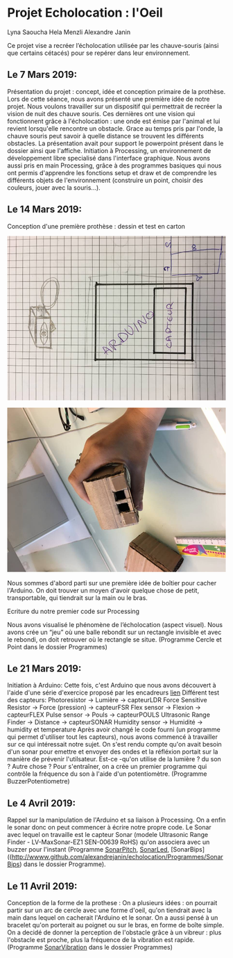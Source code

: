 ﻿# Projet Echolocation : l'Oeil

Lyna Saoucha
Hela Menzli
Alexandre Janin

Ce projet vise a recréer l’écholocation utilisée par les chauve-souris (ainsi que certains cétacés) pour se repérer dans leur environnement.

## Le 7 Mars 2019:

Présentation du projet : concept, idée et conception primaire de la prothèse.
Lors de cette séance, nous avons présenté une première idée de notre projet. Nous voulons travailler sur un dispositif qui permettrait de recréer la vision de nuit des chauve souris. Ces dernières ont une vision qui fonctionnent grâce à l'écholocation : une onde est émise par l'animal et lui revient lorsqu'elle rencontre un obstacle. Grace au temps pris par l'onde, la chauve souris peut savoir à quelle distance se trouvent les différents obstacles.
La présentation avait pour support le powerpoint présent dans le dossier ainsi que l'affiche.
Initiation à Processing, un environnement de développement libre specialisé dans l'interface graphique.
Nous avons aussi pris en main Processing, grâce à des programmes basiques qui nous ont permis d'apprendre les fonctions setup et draw et de comprendre les différents objets de l'environnement (construire un point, choisir des couleurs, jouer avec la souris...).

## Le 14 Mars 2019:

Conception d'une première prothèse : dessin et test en carton

![Dessin](https://github.com/alexandrejanin/echolocation/blob/master/DessinConception1.jpg)

![Test de maquette en carton](https://github.com/alexandrejanin/echolocation/blob/master/DessinConception2.jpg)

Nous sommes d'abord parti sur une première idée de boîtier pour cacher l'Arduino. On doit trouver un moyen d'avoir quelque chose de petit, transportable, qui tiendrait sur la main ou le bras.

Ecriture du notre premier code sur Processing

Nous avons visualisé le phénomène de l’écholocation (aspect visuel). Nous avons crée un “jeu” où une balle rebondit sur un rectangle invisible et avec le rebondi, on doit retrouver où le rectangle se situe.
(Programme Cercle et Point dans le dossier Programmes)

## Le 21 Mars 2019:

Initiation à Arduino:
Cette fois, c'est Arduino que nous avons découvert à l'aide d'une série d'exercice proposé par les encadreurs [lien](https://github.com/chevalvert/workshop-upmc-II/tree/master/2-Arduino)
Différent test des capteurs:
Photoresistor → Lumière → capteurLDR
Force Sensitive Resistor → Force (pression) → capteurFSR
Flex sensor → Flexion → capteurFLEX
Pulse sensor → Pouls → capteurPOULS
Ultrasonic Range Finder → Distance → capteurSONAR
Humidity sensor → Humidité → humidity et temperature
Après avoir changé le code fourni (un programme qui permet d'utiliser tout les capteurs), nous avons commencé à travailler sur ce qui intéressait notre sujet. On s'est rendu compte qu'on avait besoin d'un sonar pour emettre et envoyer des ondes et la réfléxion portait sur la manière de prévenir l'utilsateur. Est-ce -qu'on utilise de la lumière ? du son ? Autre chose ? Pour s'entraîner, on a crée un premier programme qui contrôle la fréquence du son à l'aide d'un potentiomètre. (Programme BuzzerPotentiometre)

## Le 4 Avril 2019:

Rappel sur la manipulation de l'Arduino et sa liaison à Processing.
On a enfin le sonar donc on peut commencer à écrire notre propre code. Le Sonar avec lequel on travaille est le capteur Sonar (modele Ultrasonic Range Finder - LV-MaxSonar-EZ1 SEN-00639 RoHS) qu'on associera avec un buzzer pour l'instant (Programme [SonarPitch](http://wwww.github.com/alexandrejanin/echolocation/Programmes/SonarPitch), [SonarLed](http://wwww.github.com/alexandrejanin/echolocation/Programmes/SonarLed), [SonarBips]((http://wwww.github.com/alexandrejanin/echolocation/Programmes/SonarBips) dans le dossier Programme).

## Le 11 Avril 2019:

Conception de la forme de la prothese :
On a plusieurs idées : on pourrait partir sur un arc de cercle avec une forme d'oeil, qu'on tiendrait avec la main dans lequel on cacherait l'Arduino et le sonar. On a aussi pensé à un bracelet qu'on porterait au poignet ou sur le bras, en forme de boîte simple.
On a decidé de donner la perception de l'obstacle grâce à un vibreur : plus l'obstacle est proche, plus la fréquence de la vibration est rapide. (Programme [SonarVibration](http://wwww.github.com/alexandrejanin/echolocation/Programmes/SonarVibration) dans le dossier Programmes)
